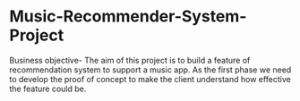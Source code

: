 # Music-Recommender-System-Project
Business objective- The aim of this project is to build a feature of recommendation system to support a music app. As the first phase we need to develop the proof of concept to make the client understand how effective the feature could be.
